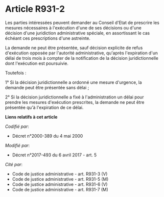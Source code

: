 # Article R931-2

Les parties intéressées peuvent demander au Conseil d'Etat de prescrire les mesures nécessaires à l'exécution d'une de ses
décisions ou d'une décision d'une juridiction administrative spéciale, en assortissant le cas échéant ces prescriptions d'une
astreinte.

La demande ne peut être présentée, sauf décision explicite de refus d'exécution opposée par l'autorité administrative,
qu'après l'expiration d'un délai de trois mois à compter de la notification de la décision juridictionnelle dont l'exécution
est poursuivie.

Toutefois :

1° Si la décision juridictionnelle a ordonné une mesure d'urgence, la demande peut être présentée sans délai ;

2° Si la décision juridictionnelle a fixé à l'administration un délai pour prendre les mesures d'exécution prescrites, la
demande ne peut être présentée qu'à l'expiration de ce délai.

**Liens relatifs à cet article**

_Codifié par_:

  - Décret n°2000-389 du 4 mai 2000

_Modifié par_:

  - Décret n°2017-493 du 6 avril 2017 - art. 5

_Cité par_:

  - Code de justice administrative - art. R931-3 (V)
  - Code de justice administrative - art. R931-5 (M)
  - Code de justice administrative - art. R931-6 (V)
  - Code de justice administrative - art. R931-7 (M)
